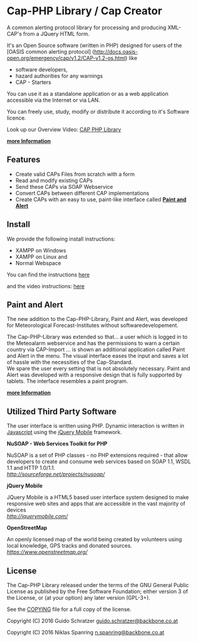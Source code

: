 # Cap-PHP Library / Cap Creator
A common alerting protocol library for processing and producing XML-CAP's from a JQuery HTML form.

It's an Open Source software (written in PHP) designed for users of the [OASIS common alerting protocol] (http://docs.oasis-open.org/emergency/cap/v1.2/CAP-v1.2-os.html) like
* software developers, 
* hazard authorities for any warnings
* CAP - Starters

You can use it as a standalone application or as a web application accessible via the Internet or via LAN.

You can freely use, study, modify or distribute it according to it's Software licence.

Look up our Overview Video: [CAP PHP Library](https://www.youtube.com/watch?v=uqiMiyajOXc)

[**more Information**](doc/)

## Features

* Create valid CAPs Files from scratch with a form
* Read and modify existing CAPs
* Send these CAPs via SOAP Webservice
* Convert CAPs between different CAP implementations
* Create CAPs with an easy to use, paint-like interface called [**Paint and Alert**](doc/PaintandAlert.md)


## Install

We provide the following install instructions:
* XAMPP on Windows
* XAMPP on Linux and 
* Normal Webspace

You can find the instructions [here](doc/install.md)

and the video instructions: [here](https://www.youtube.com/watch?v=yIUlMLd6A9w)

## Paint and Alert

The new addition to the Cap-PHP-Library, Paint and Alert, was developed for Meteorological Forecast-Institutes without softwaredevelopement.

The Cap-PHP-Library was extended so that...
a user which is logged in to the Meteoalarm webservice
and has the permissions to warn a certain country via CAP-Import
... is shown an additional application called Paint and Alert in the menu.
The visual interface eases the input and saves a lot of hassle with the necessities of the Cap-Standard. <br>We spare the user every setting that is not absolutely necessary. Paint and Alert was developed with a responsive design that is fully supported by tablets. The interface resembles a paint program.

[**more Information**](doc/PaintandAlert.md)



## Utilized Third Party Software

The user interface is written using PHP. Dynamic interaction is written in [Javascript](http://en.wikipedia.org/wiki/JavaScript) using the [jQuery Mobile](http://jquerymobile.com/) framework.
 
**NuSOAP - Web Services Toolkit for PHP**

NuSOAP is a set of PHP classes - no PHP extensions required - that allow developers to create and consume web services based on SOAP 1.1, WSDL 1.1 and HTTP 1.0/1.1.
<br>*http://sourceforge.net/projects/nusoap/*

**jQuery Mobile** 

JQuery Mobile is a HTML5 based user interface system designed to make responsive web sites and apps that are accessible in the vast majority of devices
<br>*http://jquerymobile.com/*

**OpenStreetMap**

An openly licensed map of the world being created by volunteers using local knowledge, GPS tracks and donated sources.
<br>*https://www.openstreetmap.org/*

## License

The Cap-PHP Library released under the terms of the GNU General Public License as published by the Free Software Foundation; either version 3 of the License, or (at your option) any later version (GPL-3+).

See the [COPYING](COPYING) file for a full copy of the license.

Copyright (C) 2016 Guido Schratzer <guido.schratzer@backbone.co.at>

Copyright (C) 2016 Niklas Spanring <n.spanring@backbone.co.at>

